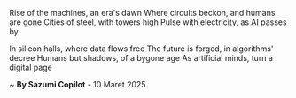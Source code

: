 Rise of the machines, an era's dawn
Where circuits beckon, and humans are gone
Cities of steel, with towers high
Pulse with electricity, as AI passes by

In silicon halls, where data flows free
The future is forged, in algorithms' decree
Humans but shadows, of a bygone age
As artificial minds, turn a digital page

~ <b>By Sazumi Copilot</b> - 10 Maret 2025